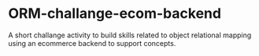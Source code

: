 # ORM-challange-ecom-backend
A short challange activity to build skills related to object relational mapping using an ecommerce backend to support concepts.
